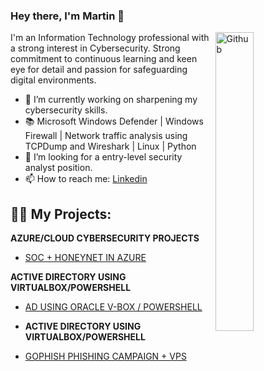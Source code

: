### Hey there, I'm Martin  👋

<img width="35%" align="right" alt="Github" src="https://user-images.githubusercontent.com/48678280/88862734-4903af80-d201-11ea-968b-9c939d88a37c.gif" />

I'm an Information Technology professional with a strong interest in Cybersecurity. Strong commitment to continuous learning and keen eye for detail and passion for safeguarding digital environments. 

- 🔭 I’m currently working on sharpening my cybersecurity skills. 
- 📚 Microsoft Windows Defender | Windows Firewall | Network traffic analysis using TCPDump and Wireshark | Linux | Python 
- 👯 I’m looking for a entry-level security analyst position.  
- 📫 How to reach me: [Linkedin](https://www.linkedin.com/in/martin-b-1362a5223/) 


<h2>👨‍💻 My Projects:</h2>

<b>AZURE/CLOUD CYBERSECURITY PROJECTS</b>
- [SOC + HONEYNET IN AZURE](https://github.com/mar7inb/honeynetsoc)

<b>ACTIVE DIRECTORY USING VIRTUALBOX/POWERSHELL</b>
- [AD USING ORACLE V-BOX / POWERSHELL](https://github.com/mar7inb/activedirectory)

- <b>ACTIVE DIRECTORY USING VIRTUALBOX/POWERSHELL</b>
- [GOPHISH PHISHING CAMPAIGN + VPS](https://github.com/mar7inb/phishingcampaign)


